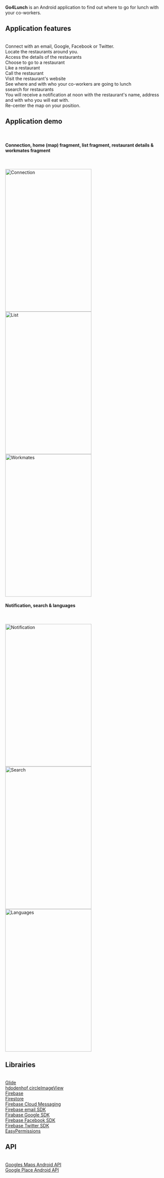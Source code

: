<b>Go4Lunch</b> is an Android application to find out where to go for lunch with your co-workers.</br>

<h2>Application features</h2></br>
Connect with an email, Google, Facebook or Twitter.</br>
Locate the restaurants around you.</br>
Access the details of the restaurants</br>
Choose to go to a restaurant</br>
Like a restaurant</br>
Call the restaurant</br>
Visit the restaurant's website</br>
See where and with who your co-workers are going to lunch</br>
ssearch for restaurants</br>
You will receive a notification at noon with the restaurant's name, address and with who you will eat with.</br>
Re-center the map on your position.</br>

<h2>Application demo</h2></br>

<h4>Connection, home (map) fragment, list fragment, restaurant details & workmates fragment</h4></br>

<img src = "https://github.com/GregBiglione/Projet_7/blob/master/app/src/main/res/drawable/p7_connection.gif" title = "Connection" alt = "Connection" width="273" height="450"> <img src = "https://github.com/GregBiglione/Projet_7/blob/master/app/src/main/res/drawable/p7_list_fragment.gif" title = "List" alt = "List" width="273" height="450"> <img src = "https://github.com/GregBiglione/Projet_7/blob/master/app/src/main/res/drawable/p7_workmates_fragment.gif" title = "Workmates" alt = "Workmates" width="273" height="450">

<h4>Notification, search & languages</h4></br>


<img src = "https://github.com/GregBiglione/Projet_7/blob/master/app/src/main/res/drawable/p7_notifications.gif" title = "Notification" alt = "Notification" width="273" height="450"> <img src = "https://github.com/GregBiglione/Projet_7/blob/master/app/src/main/res/drawable/p7_search.gif" title = "Search" alt = "Search" width="273" height="450"> <img src = "https://github.com/GregBiglione/Projet_7/blob/master/app/src/main/res/drawable/p7_lang.gif" title = "Languages" alt = "Languages" width="273" height="450"> 





<h2>Librairies</h2></br>
<a href="https://github.com/bumptech/glide">Glide</a></br>
<a href="https://github.com/hdodenhof/CircleImageView">hdodenhof circleImageView</a></br>
<a href="https://firebase.google.com/docs/android/setup">Firebase</a></br>
<a href="https://firebase.google.com/docs/firestore">Firestore</a></br>
<a href="https://firebase.google.com/docs/cloud-messaging/android/client">Firebase Cloud Messaging</a></br>
<a href="https://openclassrooms.com/fr/courses/4872916-creez-un-backend-scalable-et-performant-sur-firebase/4982767-creez-votre-premier-systeme-dauthentification">Firebase email SDK</a></br>
<a href="https://firebase.google.com/docs/auth/android/google-signin">Firabase Google SDK</a></br>
<a href="http://firebase.google.com/docs/auth/android/facebook-login">Firebase Facebook SDK</a></br>
<a href="https://firebase.google.com/docs/auth/android/twitter-login">Firebase Twitter SDK</a></br>
<a href="https://github.com/googlesamples/easypermissions">EasyPermissions</a></br>

<h2>API</h2></br>
<a href="https://developers.google.com/maps/documentation/android-sdk/start">Googles Maps Android API</a></br>
<a href="https://developers.google.com/places/android-sdk/start">Google Place Android API</a></br>
